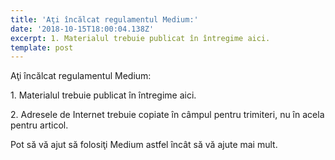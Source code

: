 ```yaml
---
title: 'Aţi încălcat regulamentul Medium:'
date: '2018-10-15T18:00:04.138Z'
excerpt: 1. Materialul trebuie publicat în întregime aici.
template: post
---
```

Aţi încălcat regulamentul Medium:

1\. Materialul trebuie publicat în întregime aici.

2\. Adresele de Internet trebuie copiate în câmpul pentru trimiteri, nu în acela pentru articol.

Pot să vă ajut să folosiţi Medium astfel încât să vă ajute mai mult.
